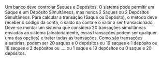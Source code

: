 Um banco deve controlar Saques e Depósitos.
O sistema pode permitir um Saque e um Depósito Simultâneos, mas nunca 2 Saques ou 2 Depósitos Simultâneos. Para calcular a transação (Saque ou Depósito), o método deve receber o código da conta, o saldo da conta e o valor a ser transacionado. Deve-se montar um sistema que considera 20 transações simultâneas enviadas ao sistema (aleatoriamente, essas transações podem ser qualquer uma das opções) e tratar todas as transações. Como são transações aleatórias, podem ser 20 saques e 0 depósitos ou 19 saques e 1 depósito ou 18 saques e 2 depósitos ou .... ou 1 saque e 19 depósitos ou 0 saque e 20 depósitos.
